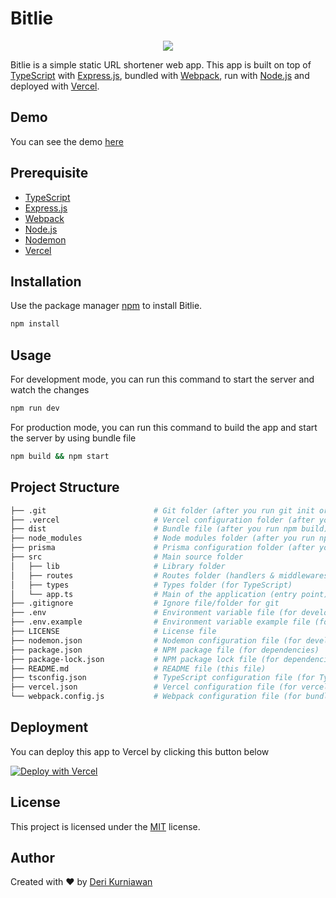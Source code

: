 # Bitlie

<p align="center">
<a href="https://skillicons.dev">
<img src="https://skillicons.dev/icons?i=typescript,express,webpack,nodejs,vercel&perline=5" />
</a>
</p>

Bitlie is a simple static URL shortener web app. This app is built on top of [TypeScript](https://www.typescriptlang.org/) with [Express.js](https://expressjs.com/), bundled with [Webpack](https://webpack.js.org/), run with [Node.js](https://nodejs.org/en/) and deployed with [Vercel](https://vercel.com/).

## Demo

You can see the demo [here](https://bitlie.deri.my.id/)

## Prerequisite

- [TypeScript](https://www.typescriptlang.org/)
- [Express.js](https://expressjs.com/)
- [Webpack](https://webpack.js.org/)
- [Node.js](https://nodejs.org/en/)
- [Nodemon](https://nodemon.io/)
- [Vercel](https://vercel.com/)

## Installation

Use the package manager [npm](https://www.npmjs.com/) to install Bitlie.

```bash
npm install
```

## Usage

For development mode, you can run this command to start the server and watch the changes

```bash
npm run dev
```

For production mode, you can run this command to build the app and start the server by using bundle file

```bash
npm build && npm start
```

## Project Structure

```bash
├── .git                        # Git folder (after you run git init or clone this repo)
├── .vercel                     # Vercel configuration folder (after you deploy to Vercel)
├── dist                        # Bundle file (after you run npm build)
├── node_modules                # Node modules folder (after you run npm install)
├── prisma                      # Prisma configuration folder (after you run npm
├── src                         # Main source folder
│   ├── lib                     # Library folder
│   ├── routes                  # Routes folder (handlers & middlewares)
│   ├── types                   # Types folder (for TypeScript)
│   └── app.ts                  # Main of the application (entry point)
├── .gitignore                  # Ignore file/folder for git
├── .env                        # Environment variable file (for development mode)
├── .env.example                # Environment variable example file (for development mode)
├── LICENSE                     # License file
├── nodemon.json                # Nodemon configuration file (for development mode)
├── package.json                # NPM package file (for dependencies)
├── package-lock.json           # NPM package lock file (for dependencies)
├── README.md                   # README file (this file)
├── tsconfig.json               # TypeScript configuration file (for TypeScript compiler)
├── vercel.json                 # Vercel configuration file (for vercel serverless function configuration)
└── webpack.config.js           # Webpack configuration file (for bundling & minifying the source code)
```

## Deployment

You can deploy this app to Vercel by clicking this button below

[![Deploy with Vercel](https://vercel.com/button)](https://vercel.com/new/clone?repository-url=http://github.com/deri-kurniawan/bitlie)

## License
This project is licensed under the [MIT](/LICENSE) license.

## Author
Created with ❤️ by [Deri Kurniawan](https://github.com/Deri-Kurniawan)